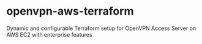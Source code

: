 # openvpn-aws-terraform
Dynamic and configurable Terraform setup for OpenVPN Access Server on AWS EC2 with enterprise features
